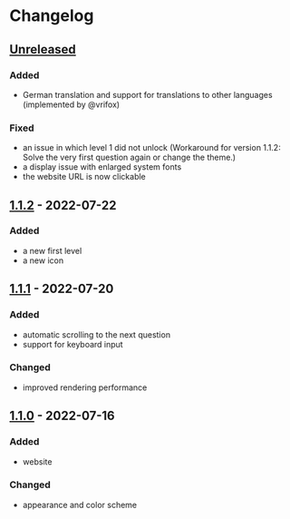 # Changelog

## [Unreleased]
### Added
- German translation and support for translations to other languages (implemented by @vrifox)

### Fixed
- an issue in which level 1 did not unlock
  (Workaround for version 1.1.2: Solve the very first question again or change the theme.)
- a display issue with enlarged system fonts
- the website URL is now clickable

## [1.1.2] - 2022-07-22
### Added
- a new first level
- a new icon

## [1.1.1] - 2022-07-20
### Added
- automatic scrolling to the next question
- support for keyboard input

### Changed
- improved rendering performance

## [1.1.0] - 2022-07-16
### Added
- website

### Changed
- appearance and color scheme

[Unreleased]: https://github.com/mwageringel/everest/compare/1.1.2...HEAD
[1.1.2]: https://github.com/mwageringel/everest/compare/1.1.1...1.1.2
[1.1.1]: https://github.com/mwageringel/everest/compare/1.1.0...1.1.1
[1.1.0]: https://github.com/mwageringel/everest/releases/tag/1.1.0
